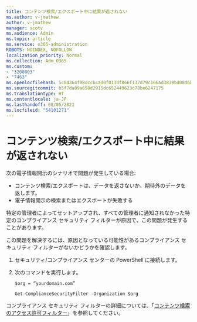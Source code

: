 ```yaml
---
title: コンテンツ検索/エクスポート中に結果が返されない
ms.author: v-jmathew
author: v-jmathew
manager: scotv
ms.audience: Admin
ms.topic: article
ms.service: o365-administration
ROBOTS: NOINDEX, NOFOLLOW
localization_priority: Normal
ms.collection: Adm_O365
ms.custom:
- "3200003"
- "7463"
ms.openlocfilehash: 5c04364f98dccbcad0f011df866f137d79c166ad3839b408d6be447d50a87ac3
ms.sourcegitcommit: b5f7da89a650d2915dc652449623c78be6247175
ms.translationtype: HT
ms.contentlocale: ja-JP
ms.lasthandoff: 08/05/2021
ms.locfileid: "54101271"
---
```

# <a name="no-results-returned-during-content-searchexport"></a>コンテンツ検索/エクスポート中に結果が返されない

次の電子情報開示のシナリオで問題が発生している場合:

- コンテンツ検索/エクスポートは、データを返さないか、期待外のデータを返します。
- 電子情報開示の検索またはエクスポートが失敗する

特定の管理者によってセットアップされ、すべての管理者に通知されなかった特定のコンプライアンス セキュリティ フィルターが原因で、この問題が発生することがあります。

この問題を解決するには、原因となっている可能性があるコンプライアンス セキュリティ フィルターがないかどうかを確認します。

1. セキュリティ/コンプライアンス センターの PowerShell に接続します。
2. 次のコマンドを実行します。

    `$org = “yourdomain.com”`

    `Get-ComplianceSecurityFilter -Organization $org`

コンプライアンス セキュリティ フィルターの詳細については、「[コンテンツ検索のアクセス許可フィルター](https://docs.microsoft.com/microsoft-365/compliance/permissions-filtering-for-content-search)」を参照してください。
